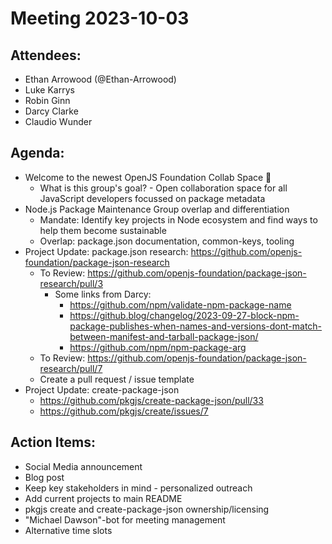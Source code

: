 # Meeting 2023-10-03

## Attendees:

- Ethan Arrowood (@Ethan-Arrowood)
- Luke Karrys
- Robin Ginn
- Darcy Clarke
- Claudio Wunder

## Agenda:

- Welcome to the newest OpenJS Foundation Collab Space 🎉
  - What is this group's goal? - Open collaboration space for all JavaScript developers focussed on package metadata
- Node.js Package Maintenance Group overlap and differentiation
  - Mandate: Identify key projects in Node ecosystem and find ways to help them become sustainable
  - Overlap: package.json documentation, common-keys, tooling
- Project Update: package.json research: https://github.com/openjs-foundation/package-json-research
  - To Review: https://github.com/openjs-foundation/package-json-research/pull/3
    - Some links from Darcy:
      - https://github.com/npm/validate-npm-package-name
      - https://github.blog/changelog/2023-09-27-block-npm-package-publishes-when-names-and-versions-dont-match-between-manifest-and-tarball-package-json/
      - https://github.com/npm/npm-package-arg
  - To Review: https://github.com/openjs-foundation/package-json-research/pull/7
  - Create a pull request / issue template
- Project Update: create-package-json
  - https://github.com/pkgjs/create-package-json/pull/33
  - https://github.com/pkgjs/create/issues/7

## Action Items:

- Social Media announcement
- Blog post
- Keep key stakeholders in mind - personalized outreach
- Add current projects to main README
- pkgjs create and create-package-json ownership/licensing
- "Michael Dawson"-bot for meeting management
- Alternative time slots
